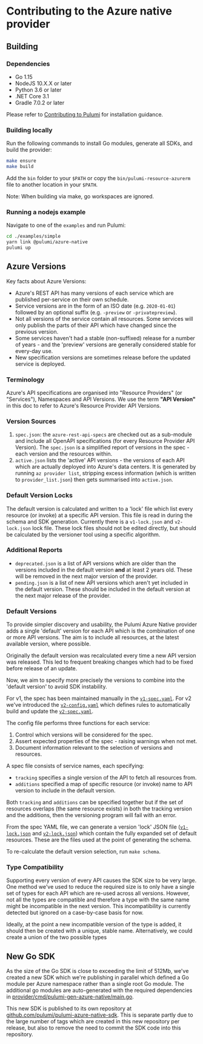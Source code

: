 # Contributing to the Azure native provider

## Building

### Dependencies

- Go 1.15
- NodeJS 10.X.X or later
- Python 3.6 or later
- .NET Core 3.1
- Gradle 7.0.2 or later

Please refer to [Contributing to Pulumi](https://github.com/pulumi/pulumi/blob/master/CONTRIBUTING.md) for installation
guidance.

### Building locally

Run the following commands to install Go modules, generate all SDKs, and build the provider:

```bash
make ensure
make build
```

Add the `bin` folder to your `$PATH` or copy the `bin/pulumi-resource-azurerm` file to another location in your `$PATH`.

Note: When building via make, go workspaces are ignored.

### Running a nodejs example

Navigate to one of the `examples` and run Pulumi:

```bash
cd ./examples/simple
yarn link @pulumi/azure-native
pulumi up
```

## Azure Versions

Key facts about Azure Versions:

- Azure's REST API has many versions of each service which are published per-service on their own schedule.
- Service versions are in the form of an ISO date (e.g. `2020-01-01`) followed by an optional suffix (e.g. `-preview` or `-privatepreview`).
- Not all versions of the service contain all resources. Some services will only publish the parts of their API which have changed since the previous version.
- Some services haven't had a stable (non-suffixed) release for a number of years - and the 'preview' versions are generally considered stable for every-day use.
- New specification versions are sometimes release before the updated service is deployed.

### Terminology

Azure's API specifications are organised into "Resource Providers" (or "Services"), Namespaces and API Versions. We use the term **"API Version"** in this doc to refer to Azure's Resource Provider API Versions.

### Version Sources

1. `spec.json`: the `azure-rest-api-specs` are checked out as a sub-module and include all OpenAPI specifications (for every Resource Provider API Version). The `spec.json` is a simplified report of versions in the spec - each version and the resources within.
2. `active.json` lists the 'active' API versions - the versions of each API which are actually deployed into Azure's data centers. It is generated by running `az provider list`, stripping excess information (which is written to `provider_list.json`) then gets summarised into `active.json`.

### Default Version Locks

The default version is calculated and written to a 'lock' file which list every resource (or invoke) at a specific API version. This file is read in during the schema and SDK generation. Currently there is a `v1-lock.json` and `v2-lock.json` lock file. These lock files should not be edited directly, but should be calculated by the versioner tool using a specific algorithm.

### Additional Reports

- `deprecated.json` is a list of API versions which are older than the versions included in the default version **and** at least 2 years old. These will be removed in the next major version of the provider.
- `pending.json` is a list of new API versions which aren't yet included in the default version. These should be included in the default version at the next major release of the provider.

### Default Versions

To provide simpler discovery and usability, the Pulumi Azure Native provider adds a single 'default' version for each API which is the combination of one or more API versions. The aim is to include all resources, at the latest available version, where possible.

Originally the default version was recalculated every time a new API version was released. This led to frequent breaking changes which had to be fixed before release of an update.

Now, we aim to specify more precisely the versions to combine into the 'default version' to avoid SDK instability.

For v1, the spec has been maintained manually in the [`v1-spec.yaml`](./versions/v1-spec.yaml). For v2 we've introduced the [`v2-config.yaml`](./versions/v2-config.yaml) which defines rules to automatically build and update the [`v2-spec.yaml`](./versions/v2-spec.yaml).

The config file performs three functions for each service:

1. Control which versions will be considered for the spec.
2. Assert expected properties of the spec - raising warnings when not met.
3. Document information relevant to the selection of versions and resources.

A spec file consists of service names, each specifying:

- `tracking` specifies a single version of the API to fetch all resources from.
- `additions` specified a map of specific resource (or invoke) name to API version to include in the default version.

Both `tracking` and `additions` can be specified together but if the set of resources overlaps (the same resource exists) in both the tracking version and the additions, then the versioning program will fail with an error.

From the spec YAML file, we can generate a version 'lock' JSON file ([`v1-lock.json`](./versions/v1-lock.json) and [`v2-lock.json`](./versions/v2-lock.json)) which contain the fully expanded set of default resources. These are the files used at the point of generating the schema.

To re-calculate the default version selection, run `make schema`.

### Type Compatibility

Supporting every version of every API causes the SDK size to be very large. One method we've used to reduce the required size is to only have a single set of types for each API which are re-used across all versions. However, not all the types are compatible and therefore a type with the same name might be incompatible in the next version. This incompatibility is currently detected but ignored on a case-by-case basis for now.

Ideally, at the point a new incompatible version of the type is added, it should then be created with a unique, stable name. Alternatively, we could create a union of the two possible types

## New Go SDK

As the size of the Go SDK is close to exceeding the limit of 512Mb, we've created a new SDK which we're publishing in parallel which defined a Go module per Azure namespace rather than a single root Go module. The additional go modules are auto-generated with the required dependencies in [provider/cmd/pulumi-gen-azure-native/main.go](./provider/cmd/pulumi-gen-azure-native/main.go#L312).

This new SDK is published to its own repository at [github.com/pulumi/pulumi-azure-native-sdk](https://github.com/pulumi/pulumi-azure-native-sdk). This is separate partly due to the large number of tags which are created in this new repository per release, but also to remove the need to commit the SDK code into this repository.
